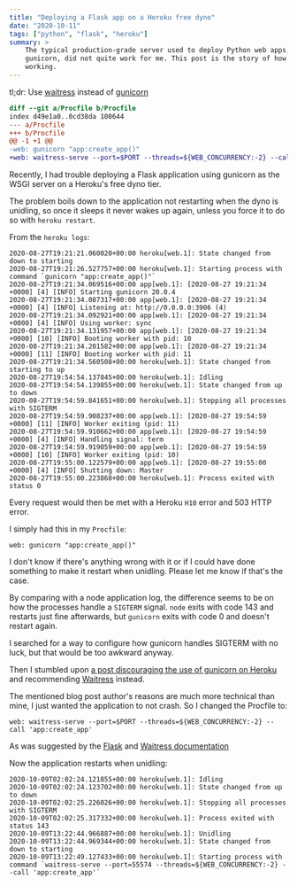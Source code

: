 ```yaml
---
title: "Deploying a Flask app on a Heroku free dyno"
date: "2020-10-11"
tags: ["python", "flask", "heroku"]
summary: >
    The typical production-grade server used to deploy Python web apps,
    gunicorn, did not quite work for me. This post is the story of how I got it
    working.
---
```


tl;dr: Use
[waitress](https://docs.pylonsproject.org/projects/waitress/en/latest/) instead
of [gunicorn](https://gunicorn.org/)

```diff
diff --git a/Procfile b/Procfile
index d49e1a0..0cd38da 100644
--- a/Procfile
+++ b/Procfile
@@ -1 +1 @@
-web: gunicorn "app:create_app()"
+web: waitress-serve --port=$PORT --threads=${WEB_CONCURRENCY:-2} --call 'app:create_app'
```

Recently, I had trouble deploying a Flask application using gunicorn as the WSGI
server on a Heroku's free dyno tier.

The problem boils down to the application not restarting when the dyno is
unidling, so once it sleeps it never wakes up again, unless you force it to do
so with `heroku restart`.

From the `heroku logs`:

    2020-08-27T19:21:21.060020+00:00 heroku[web.1]: State changed from down to starting
    2020-08-27T19:21:26.527757+00:00 heroku[web.1]: Starting process with command `gunicorn "app:create_app()"`
    2020-08-27T19:21:34.069516+00:00 app[web.1]: [2020-08-27 19:21:34 +0000] [4] [INFO] Starting gunicorn 20.0.4
    2020-08-27T19:21:34.087317+00:00 app[web.1]: [2020-08-27 19:21:34 +0000] [4] [INFO] Listening at: http://0.0.0.0:3906 (4)
    2020-08-27T19:21:34.092921+00:00 app[web.1]: [2020-08-27 19:21:34 +0000] [4] [INFO] Using worker: sync
    2020-08-27T19:21:34.131957+00:00 app[web.1]: [2020-08-27 19:21:34 +0000] [10] [INFO] Booting worker with pid: 10
    2020-08-27T19:21:34.201582+00:00 app[web.1]: [2020-08-27 19:21:34 +0000] [11] [INFO] Booting worker with pid: 11
    2020-08-27T19:21:34.560508+00:00 heroku[web.1]: State changed from starting to up
    2020-08-27T19:54:54.137845+00:00 heroku[web.1]: Idling
    2020-08-27T19:54:54.139855+00:00 heroku[web.1]: State changed from up to down
    2020-08-27T19:54:59.841651+00:00 heroku[web.1]: Stopping all processes with SIGTERM
    2020-08-27T19:54:59.908237+00:00 app[web.1]: [2020-08-27 19:54:59 +0000] [11] [INFO] Worker exiting (pid: 11)
    2020-08-27T19:54:59.910662+00:00 app[web.1]: [2020-08-27 19:54:59 +0000] [4] [INFO] Handling signal: term
    2020-08-27T19:54:59.919059+00:00 app[web.1]: [2020-08-27 19:54:59 +0000] [10] [INFO] Worker exiting (pid: 10)
    2020-08-27T19:55:00.122579+00:00 app[web.1]: [2020-08-27 19:55:00 +0000] [4] [INFO] Shutting down: Master
    2020-08-27T19:55:00.223868+00:00 heroku[web.1]: Process exited with status 0

Every request would then be met with a Heroku `H10` error and 503 HTTP error.

I simply had this in my `Procfile`:

    web: gunicorn "app:create_app()"

I don't know if there's anything wrong with it or if I could have done something
to make it restart when unidling. Please let me know if that's the case.

By comparing with a node application log, the difference seems to be on how the
processes handle a `SIGTERM` signal. `node` exits with code 143 and restarts
just fine afterwards, but `gunicorn` exits with code 0 and doesn't restart
again.

I searched for a way to configure how gunicorn handles SIGTERM with no luck, but
that would be too awkward anyway.

Then I stumbled upon
[a post discouraging the use of gunicorn on Heroku](https://blog.etianen.com/blog/2014/01/19/gunicorn-heroku-django/)
and recommending
[Waitress](https://docs.pylonsproject.org/projects/waitress/en/latest/) instead.

The mentioned blog post author's reasons are much more technical than mine, I
just wanted the application to not crash. So I changed the Procfile to:

    web: waitress-serve --port=$PORT --threads=${WEB_CONCURRENCY:-2} --call 'app:create_app'

As was suggested by the
[Flask](https://flask.palletsprojects.com/en/1.1.x/tutorial/deploy/#run-with-a-production-server)
and
[Waitress documentation](https://docs.pylonsproject.org/projects/waitress/en/latest/usage.html#heroku)

Now the application restarts when unidling:

    2020-10-09T02:02:24.121855+00:00 heroku[web.1]: Idling
    2020-10-09T02:02:24.123702+00:00 heroku[web.1]: State changed from up to down
    2020-10-09T02:02:25.226026+00:00 heroku[web.1]: Stopping all processes with SIGTERM
    2020-10-09T02:02:25.317332+00:00 heroku[web.1]: Process exited with status 143
    2020-10-09T13:22:44.966887+00:00 heroku[web.1]: Unidling
    2020-10-09T13:22:44.969344+00:00 heroku[web.1]: State changed from down to starting
    2020-10-09T13:22:49.127433+00:00 heroku[web.1]: Starting process with command `waitress-serve --port=55574 --threads=${WEB_CONCURRENCY:-2} --call 'app:create_app'`
